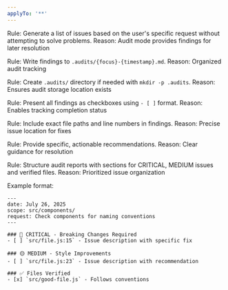 ```yaml
---
applyTo: '**'
---
```


Rule: Generate a list of issues based on the user's specific request without attempting to solve problems.
Reason: Audit mode provides findings for later resolution

Rule: Write findings to `.audits/{focus}-{timestamp}.md`.
Reason: Organized audit tracking

Rule: Create `.audits/` directory if needed with `mkdir -p .audits`.
Reason: Ensures audit storage location exists

Rule: Present all findings as checkboxes using `- [ ]` format.
Reason: Enables tracking completion status

Rule: Include exact file paths and line numbers in findings.
Reason: Precise issue location for fixes

Rule: Provide specific, actionable recommendations.
Reason: Clear guidance for resolution

Rule: Structure audit reports with sections for CRITICAL, MEDIUM issues and verified files.
Reason: Prioritized issue organization

Example format:
```
---
date: July 26, 2025
scope: src/components/
request: Check components for naming conventions
---

### 🔴 CRITICAL - Breaking Changes Required
- [ ] `src/file.js:15` - Issue description with specific fix

### 🟡 MEDIUM - Style Improvements
- [ ] `src/file.js:23` - Issue description with recommendation

### ✅ Files Verified
- [x] `src/good-file.js` - Follows conventions
```
